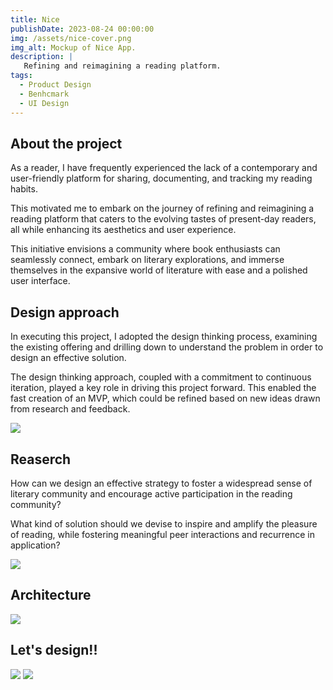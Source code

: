 ```yaml
---
title: Nice
publishDate: 2023-08-24 00:00:00
img: /assets/nice-cover.png
img_alt: Mockup of Nice App.
description: |
   Refining and reimagining a reading platform.
tags:
  - Product Design
  - Benhcmark
  - UI Design
---
```


## About the project

As a reader, I have frequently experienced the lack of a contemporary and user-friendly platform for sharing, documenting, and tracking my reading habits. 

This motivated me to embark on the journey of refining and reimagining a reading platform that caters to the evolving tastes of present-day readers, all while enhancing its aesthetics and user experience. 

This  initiative envisions a community where book enthusiasts can seamlessly connect, embark on literary explorations, and immerse themselves in the expansive world of literature with ease and a polished user interface.

## Design approach

In executing this project, I adopted the design thinking process, examining the existing offering and drilling down to understand the problem in order to design an effective solution.

The design thinking approach, coupled with a commitment to continuous iteration, played a key role in driving this project forward. This enabled the fast creation of an MVP, which could be refined based on new ideas drawn from research and feedback.

![](/assets/nice01.png)

## Reaserch
How can we design an effective strategy to foster a widespread sense of literary community and encourage active participation in the reading community?

What kind of solution should we devise to inspire and amplify the pleasure of reading, while fostering meaningful peer interactions and recurrence in application?

![](/assets/nice02.png)

## Architecture
![](/assets/nice03.png)

## Let's design!!
![](/assets/nice04.png)
![](/assets/nice05.png)